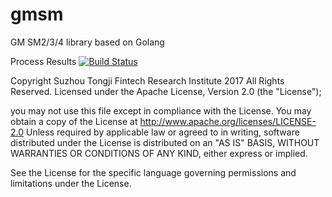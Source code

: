 # gmsm
GM SM2/3/4 library based on Golang

Process Results
[![Build Status](https://travis-ci.org/tjfoc/gmsm.svg?branch=develop)](https://travis-ci.org/tjfoc/gmsm)


Copyright Suzhou Tongji Fintech Research Institute 2017 All Rights Reserved.
Licensed under the Apache License, Version 2.0 (the "License");

you may not use this file except in compliance with the License.
You may obtain a copy of the License at
     http://www.apache.org/licenses/LICENSE-2.0
Unless required by applicable law or agreed to in writing, software distributed under the License is distributed on an "AS IS" BASIS, WITHOUT WARRANTIES OR CONDITIONS OF ANY KIND, either express or implied.

See the License for the specific language governing permissions and limitations under the License.

